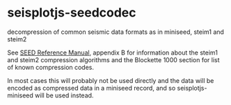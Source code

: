 # seisplotjs-seedcodec
decompression of common seismic data formats as in miniseed, steim1 and steim2

See [SEED Reference Manual](http://www.fdsn.org/media/_s/publications/SEEDManual_V2.4.pdf), appendix B for information about the steim1 and steim2 compression algorithms and the Blockette 1000 section for list of known compression codes.

In most cases this will probably not be used directly and the data will be encoded as compressed data in a miniseed record, and so seisplotjs-miniseed will be used instead.

